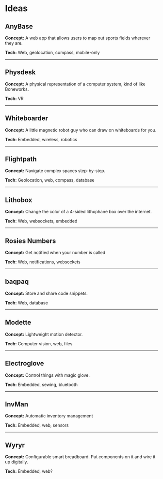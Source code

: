 # Ideas

## AnyBase

**Concept:** A web app that allows users to map out sports fields wherever they are.

**Tech:** Web, geolocation, compass, mobile-only

---

## Physdesk

**Concept:** A physical representation of a computer system, kind of like Boneworks.

**Tech:** VR

---

## Whiteboarder

**Concept:** A little magnetic robot guy who can draw on whiteboards for you.

**Tech:** Embedded, wireless, robotics

---

## Flightpath

**Concept:** Navigate complex spaces step-by-step.

**Tech:** Geolocation, web, compass, database

---

## Lithobox

**Concept:** Change the color of a 4-sided lithophane box over the internet.

**Tech:** Web, websockets, embedded

---

## Rosies Numbers

**Concept:** Get notified when your number is called

**Tech:** Web, notifications, websockets

---

## baqpaq

**Concept:** Store and share code snippets.

**Tech:** Web, database

---

## Modette

**Concept:** Lightweight motion detector.

**Tech:** Computer vision, web, files

---

## Electroglove

**Concept:** Control things with magic glove.

**Tech:** Embedded, sewing, bluetooth

---

## InvMan

**Concept:** Automatic inventory management

**Tech:** Embedded, web, sensors

---

## Wyryr

**Concept:** Configurable smart breadboard. Put components on it and wire it up digitally.

**Tech:** Embedded, web?